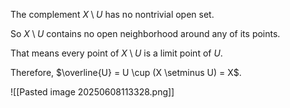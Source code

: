 The complement $X \setminus U$ has no nontrivial open set.

So $X \setminus U$ contains no open neighborhood around any of its points.

That means every point of $X \setminus U$ is a limit point of $U$.

Therefore, $\overline{U} = U \cup (X \setminus U) = X$.


![[Pasted image 20250608113328.png]]
